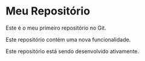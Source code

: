  # Meu Repositório  
Este é o meu primeiro repositório no Git.

Este repositório contém uma nova funcionalidade.

 Este repositório está sendo desenvolvido ativamente.